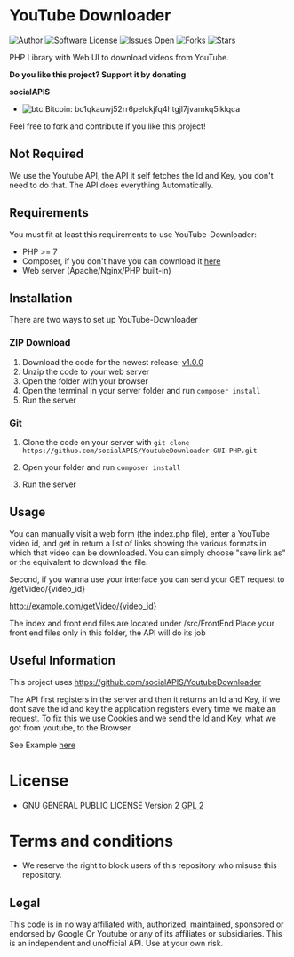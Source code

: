 # YouTube Downloader

[![Author](https://img.shields.io/badge/Author-socialAPIS-blue)](https://github.com/socialAPIS)
[![Software License](https://img.shields.io/github/license/socialAPIS/YoutubeDownloader-GUI-PHP)](LICENSE)
[![Issues Open](https://img.shields.io/github/issues/socialAPIS/YoutubeDownloader-GUI-PHP)](IssuesOpen)
[![Forks](https://img.shields.io/github/forks/socialAPIS/YoutubeDownloader-GUI-PHP)](forks)
[![Stars](https://img.shields.io/github/stars/socialAPIS/YoutubeDownloader-GUI-PHP)](stars)

PHP Library with Web UI to download videos from YouTube.

**Do you like this project? Support it by donating**

**socialAPIS**

- ![btc](https://raw.githubusercontent.com/reek/anti-adblock-killer/gh-pages/images/bitcoin.png) Bitcoin: bc1qkauwj52rr6pelckjfq4htgjl7jvamkq5lklqca

Feel free to fork and contribute if you like this project!

## Not Required

We use the Youtube API, the API it self fetches the Id and Key, you don't need to
do that. The API does everything Automatically.

## Requirements

You must fit at least this requirements to use YouTube-Downloader:

- PHP >= 7
- Composer, if you don't have you can download it [here](https://getcomposer.org)
- Web server (Apache/Nginx/PHP built-in)


## Installation

There are two ways to set up YouTube-Downloader

### ZIP Download

1. Download the code for the newest release: [v1.0.0](./releases/release%20v1.0.0.zip)
2. Unzip the code to your web server
3. Open the folder with your browser
4. Open the terminal in your server folder and run `composer install`
5. Run the server

### Git

1. Clone the code on your server with 
`git clone https://github.com/socialAPIS/YoutubeDownloader-GUI-PHP.git`

2. Open your folder and run `composer install`
3. Run the server

## Usage

You can manually visit a web form (the index.php file), enter a YouTube
video id, and get in return a list of links showing the various formats in which
that video can be downloaded. You can simply choose "save link as" or the
equivalent to download the file.

Second, if you wanna use your interface you can send your GET request to
/getVideo/{video_id}

http://example.com/getVideo/{video_id}

The index and front end files are located under /src/FrontEnd
Place your front end files only in this folder, the API will do its job

## Useful Information
This project uses https://github.com/socialAPIS/YoutubeDownloader

The API first registers in the server and then it returns an Id and Key,
if we dont save the id and key the application registers every time we make
an request. To fix this we use Cookies and we send the Id and Key, what we got
from youtube, to the Browser.

See Example [here](https://github.com/socialAPIS/YoutubeDownloader/blob/master/Examples/FetchPlayer.php)

# License
- GNU GENERAL PUBLIC LICENSE Version 2 [GPL 2](./LICENSE)

# Terms and conditions
- We reserve the right to block users of this repository who misuse this repository.

## Legal
This code is in no way affiliated with, authorized, maintained, sponsored or endorsed by Google Or Youtube or any of its affiliates or subsidiaries. This is an independent and unofficial API. Use at your own risk.
